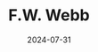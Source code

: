 ---  
layout: startup_page  
title: "F.W. Webb"  
id: "fwwebb.com"  
permalink: "/fwwebbfwwebb.com07312024/"  
website: "https://www.fwwebb.com/"  
funding_round: "Debt"  
funding_amount: "$25M"  
investors: "First Citizens Bank"  
about: "F.W. Webb is the largest wholesale distributor of plumbing, heating, and industrial products in the Northeastern U.S. A third-generation privately held company, it operates over 100 locations across nine states, serving various clients including contractors, institutions, and government agencies. The company recently received financing to refinance a newly constructed warehouse and distribution center in Boston."  
markets: "Plumbing, Heating, Industrial Products, Heating, Ventilation, and Air Conditioning (HVAC), Home Services, Supply Chain Management, Wholesale"  
hq: "Bedford, Massachusetts, United States"  
founded_year: "1866"  
linkedin: "https://www.linkedin.com/company/fwwebbco"  
twitter: "https://twitter.com/fwwebb"  
instagram: ""  
facebook: "https://www.facebook.com/fwwebbco"  
crunchbase: "https://www.crunchbase.com/organization/f-w-webb-company"  
pitchbook: "https://pitchbook.com/profiles/company/64136-62"  

date_display: "31-Jul-2024"  
date: "2024-07-31"

# SEO Optimization  
meta_title: "F.W. Webb - Debt Funding ($25M)"  
meta_description: "F.W. Webb, F.W. Webb is the largest wholesale distributor of plumbing, heating, and industrial products in the Northeastern U.S. A third-generation privately hel..."  
meta_keywords: "F.W. Webb, Plumbing, Heating, Industrial Products, Heating, Ventilation, and Air Conditioning (HVAC), Home Services, Supply Chain Management, Wholesale, Debt funding"  
canonical_url: "https://startup.projectstartups.com/fwwebbfwwebb.com07312024/"  
---